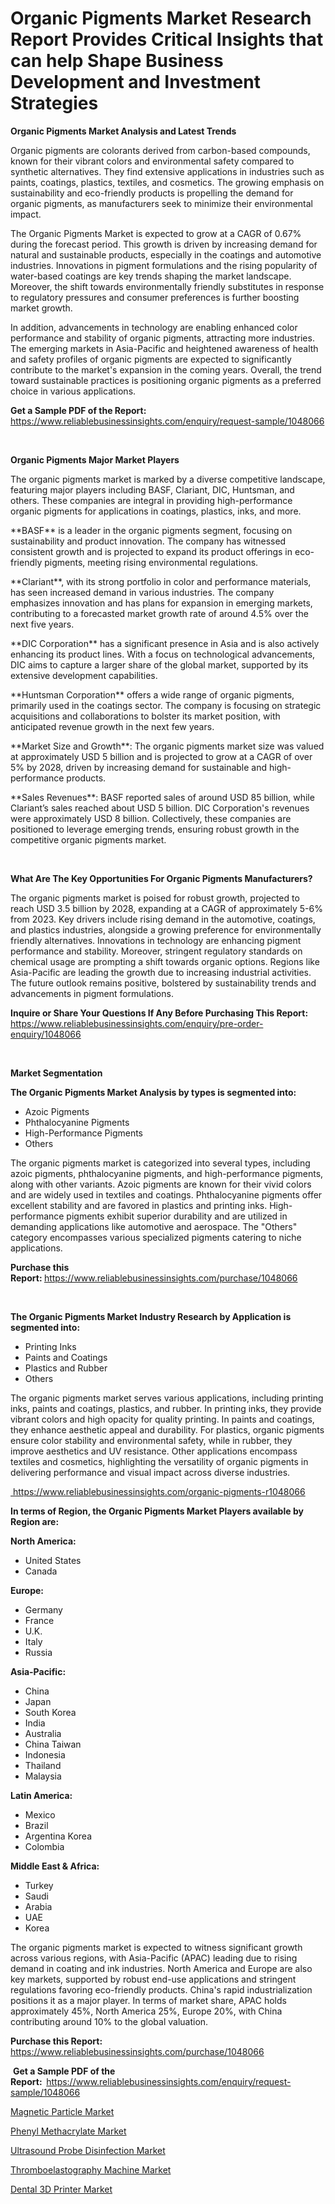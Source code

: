 <p><h1>Organic Pigments Market Research Report Provides Critical Insights that can help Shape Business Development and Investment Strategies</h1></p><p><strong>Organic Pigments Market Analysis and Latest Trends</strong></p>
<p><p>Organic pigments are colorants derived from carbon-based compounds, known for their vibrant colors and environmental safety compared to synthetic alternatives. They find extensive applications in industries such as paints, coatings, plastics, textiles, and cosmetics. The growing emphasis on sustainability and eco-friendly products is propelling the demand for organic pigments, as manufacturers seek to minimize their environmental impact.</p><p>The Organic Pigments Market is expected to grow at a CAGR of 0.67% during the forecast period. This growth is driven by increasing demand for natural and sustainable products, especially in the coatings and automotive industries. Innovations in pigment formulations and the rising popularity of water-based coatings are key trends shaping the market landscape. Moreover, the shift towards environmentally friendly substitutes in response to regulatory pressures and consumer preferences is further boosting market growth. </p><p>In addition, advancements in technology are enabling enhanced color performance and stability of organic pigments, attracting more industries. The emerging markets in Asia-Pacific and heightened awareness of health and safety profiles of organic pigments are expected to significantly contribute to the market's expansion in the coming years. Overall, the trend toward sustainable practices is positioning organic pigments as a preferred choice in various applications.</p></p>
<p><strong>Get a Sample PDF of the Report:&nbsp;</strong> <a href="https://www.reliablebusinessinsights.com/enquiry/request-sample/1048066?utm_campaign=1109&utm_medium=2&utm_source=Github&utm_content=ia&utm_term=05112024&utm_id=organic-pigments">https://www.reliablebusinessinsights.com/enquiry/request-sample/1048066</a></p>
<p>&nbsp;</p>
<p><strong>Organic Pigments Major Market Players</strong></p>
<p><p>The organic pigments market is marked by a diverse competitive landscape, featuring major players including BASF, Clariant, DIC, Huntsman, and others. These companies are integral in providing high-performance organic pigments for applications in coatings, plastics, inks, and more.</p><p>**BASF** is a leader in the organic pigments segment, focusing on sustainability and product innovation. The company has witnessed consistent growth and is projected to expand its product offerings in eco-friendly pigments, meeting rising environmental regulations.</p><p>**Clariant**, with its strong portfolio in color and performance materials, has seen increased demand in various industries. The company emphasizes innovation and has plans for expansion in emerging markets, contributing to a forecasted market growth rate of around 4.5% over the next five years.</p><p>**DIC Corporation** has a significant presence in Asia and is also actively enhancing its product lines. With a focus on technological advancements, DIC aims to capture a larger share of the global market, supported by its extensive development capabilities.</p><p>**Huntsman Corporation** offers a wide range of organic pigments, primarily used in the coatings sector. The company is focusing on strategic acquisitions and collaborations to bolster its market position, with anticipated revenue growth in the next few years.</p><p>**Market Size and Growth**: The organic pigments market size was valued at approximately USD 5 billion and is projected to grow at a CAGR of over 5% by 2028, driven by increasing demand for sustainable and high-performance products.</p><p>**Sales Revenues**: BASF reported sales of around USD 85 billion, while Clariant’s sales reached about USD 5 billion. DIC Corporation's revenues were approximately USD 8 billion. Collectively, these companies are positioned to leverage emerging trends, ensuring robust growth in the competitive organic pigments market.</p></p>
<p>&nbsp;</p>
<p><strong>What Are The Key Opportunities For Organic Pigments Manufacturers?</strong></p>
<p><p>The organic pigments market is poised for robust growth, projected to reach USD 3.5 billion by 2028, expanding at a CAGR of approximately 5-6% from 2023. Key drivers include rising demand in the automotive, coatings, and plastics industries, alongside a growing preference for environmentally friendly alternatives. Innovations in technology are enhancing pigment performance and stability. Moreover, stringent regulatory standards on chemical usage are prompting a shift towards organic options. Regions like Asia-Pacific are leading the growth due to increasing industrial activities. The future outlook remains positive, bolstered by sustainability trends and advancements in pigment formulations.</p></p>
<p><strong>Inquire or Share Your Questions If Any Before Purchasing This Report:</strong> <a href="https://www.reliablebusinessinsights.com/enquiry/pre-order-enquiry/1048066?utm_campaign=1109&utm_medium=2&utm_source=Github&utm_content=ia&utm_term=05112024&utm_id=organic-pigments">https://www.reliablebusinessinsights.com/enquiry/pre-order-enquiry/1048066</a></p>
<p>&nbsp;</p>
<p><strong>Market Segmentation</strong></p>
<p><strong>The Organic Pigments Market Analysis by types is segmented into:</strong></p>
<p><ul><li>Azoic Pigments</li><li>Phthalocyanine Pigments</li><li>High-Performance Pigments</li><li>Others</li></ul></p>
<p><p>The organic pigments market is categorized into several types, including azoic pigments, phthalocyanine pigments, and high-performance pigments, along with other variants. Azoic pigments are known for their vivid colors and are widely used in textiles and coatings. Phthalocyanine pigments offer excellent stability and are favored in plastics and printing inks. High-performance pigments exhibit superior durability and are utilized in demanding applications like automotive and aerospace. The "Others" category encompasses various specialized pigments catering to niche applications.</p></p>
<p><strong>Purchase this Report:&nbsp;</strong><a href="https://www.reliablebusinessinsights.com/purchase/1048066?utm_campaign=1109&utm_medium=2&utm_source=Github&utm_content=ia&utm_term=05112024&utm_id=organic-pigments">https://www.reliablebusinessinsights.com/purchase/1048066</a></p>
<p>&nbsp;</p>
<p><strong>The Organic Pigments Market Industry Research by Application is segmented into:</strong></p>
<p><ul><li>Printing Inks</li><li>Paints and Coatings</li><li>Plastics and Rubber</li><li>Others</li></ul></p>
<p><p>The organic pigments market serves various applications, including printing inks, paints and coatings, plastics, and rubber. In printing inks, they provide vibrant colors and high opacity for quality printing. In paints and coatings, they enhance aesthetic appeal and durability. For plastics, organic pigments ensure color stability and environmental safety, while in rubber, they improve aesthetics and UV resistance. Other applications encompass textiles and cosmetics, highlighting the versatility of organic pigments in delivering performance and visual impact across diverse industries.</p></p>
<p><a href="https://www.reliablebusinessinsights.com/organic-pigments-r1048066?utm_campaign=1109&utm_medium=2&utm_source=Github&utm_content=ia&utm_term=05112024&utm_id=organic-pigments">&nbsp;https://www.reliablebusinessinsights.com/organic-pigments-r1048066</a></p>
<p><strong>In terms of Region, the Organic Pigments Market Players available by Region are:</strong></p>
<p>
    <p> <strong> North America: </strong>
        <ul>
            <li>United States</li>
            <li>Canada</li>
        </ul>
        </p> 
    <p> <strong> Europe: </strong>
        <ul>
            <li>Germany</li>
            <li>France</li>
            <li>U.K.</li>
            <li>Italy</li>
            <li>Russia</li>
        </ul>
        </p> 
    <p> <strong> Asia-Pacific: </strong>
        <ul>
            <li>China</li>
            <li>Japan</li>
            <li>South Korea</li>
            <li>India</li>
            <li>Australia</li>
            <li>China Taiwan</li>
            <li>Indonesia</li>
            <li>Thailand</li>
            <li>Malaysia</li>
        </ul>
        </p> 
    <p> <strong> Latin America: </strong>
        <ul>
            <li>Mexico</li>
            <li>Brazil</li>
            <li>Argentina Korea</li>
            <li>Colombia</li>
        </ul>
        </p> 
    <p> <strong> Middle East & Africa: </strong>
        <ul>
            <li>Turkey</li>
            <li>Saudi</li>
            <li>Arabia</li>
            <li>UAE</li>
            <li>Korea</li>
        </ul>
    </p>
    </p>
<p><p>The organic pigments market is expected to witness significant growth across various regions, with Asia-Pacific (APAC) leading due to rising demand in coating and ink industries. North America and Europe are also key markets, supported by robust end-use applications and stringent regulations favoring eco-friendly products. China's rapid industrialization positions it as a major player. In terms of market share, APAC holds approximately 45%, North America 25%, Europe 20%, with China contributing around 10% to the global valuation.</p></p>
<p><strong>Purchase this Report: </strong><a href="https://www.reliablebusinessinsights.com/purchase/1048066?utm_campaign=1109&utm_medium=2&utm_source=Github&utm_content=ia&utm_term=05112024&utm_id=organic-pigments">https://www.reliablebusinessinsights.com/purchase/1048066</a></p>
<p>&nbsp;<strong>Get a Sample PDF of the Report:&nbsp;&nbsp;</strong><a href="https://www.reliablebusinessinsights.com/enquiry/request-sample/1048066?utm_campaign=1109&utm_medium=2&utm_source=Github&utm_content=ia&utm_term=05112024&utm_id=organic-pigments">https://www.reliablebusinessinsights.com/enquiry/request-sample/1048066</a></p>
<p><strong></strong></p>
<p><p><a href="https://github.com/rozh43oreder/Market-Research-Report-List-1/blob/main/magnetic-particle-market.md?utm_campaign=1109&utm_medium=2&utm_source=Github&utm_content=ia&utm_term=05112024&utm_id=organic-pigments">Magnetic Particle Market</a></p><p><a href="https://github.com/liz10hnbracht/Market-Research-Report-List-1/blob/main/phenyl-methacrylate-market.md?utm_campaign=1109&utm_medium=2&utm_source=Github&utm_content=ia&utm_term=05112024&utm_id=organic-pigments">Phenyl Methacrylate Market</a></p><p><a href="https://issuu.com/reportprime-2/docs/ultrasound-probe-disinfection-marke_b0d3f3ed4d4be6?utm_campaign=1109&utm_medium=2&utm_source=Github&utm_content=ia&utm_term=05112024&utm_id=organic-pigments">Ultrasound Probe Disinfection Market</a></p><p><a href="https://issuu.com/reportprime-2/docs/thromboelastography-machine-market-_67850fa03f32bc?utm_campaign=1109&utm_medium=2&utm_source=Github&utm_content=ia&utm_term=05112024&utm_id=organic-pigments">Thromboelastography Machine Market</a></p><p><a href="https://issuu.com/reportprime-2/docs/dental-3d-printer-market-size-2030._f8313dffe2dae3?utm_campaign=1109&utm_medium=2&utm_source=Github&utm_content=ia&utm_term=05112024&utm_id=organic-pigments">Dental 3D Printer Market</a></p></p>